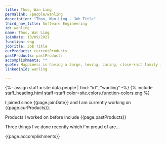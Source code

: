 ```yaml
---
title: Thoo, Wan Ling
permalink: /people/wanling
description: "Thoo, Wan Ling - Job Title"
third_nav_title: Software Engineering
id: wanling
name: Thoo, Wan Ling
joinDate: 13/09/2021
function: eng
jobTitle: Job Title
curProducts: currentProducts
pastProducts: pastProducts
accomplishments: ""
quote: Happiness is having a large, loving, caring, close-knit family in another city.
linkedinId: wanling

---
```


{%- assign staff = site.data.people | find: "id", "wanling" -%}
{% include staff_heading.html staff=staff color=site.colors.function-colors.eng %}

<p>I joined since {{page.joinDate}} and I am currently working on {{page.curProducts}}.</p>

<p>Products I worked on before include {{page.pastProducts}}</p>

<p>Three things I've done recently which I'm proud of are...</p>
{{page.accomplishments}}
